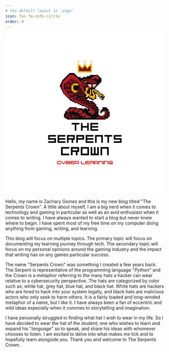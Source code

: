```yaml
---
# the default layout is 'page'
icon: fas fa-info-circle
order: 4
---
```

![Serpent Logo](images/Serpents.png)

Hello, my name is Zachary Gomez and this is my new blog titled "The Serpents Crown". A little about myself, I am a big nerd when it comes to technology and gaming in particular as well as an avid enthusiast when it comes to writing. I have always wanted to start a blog but never knew where to begin. I have spent most of my free time on my computer doing anything from gaming, writing, and learning.

This blog will focus on multiple topics. The primary topic will focus on documenting my learning journey through tech. The secondary topic will focus on my personal opinions around the gaming industry and the impact that writing has on any games particular success.

The name "Serpents Crown" was something I created a few years back. The Serpent is representative of the programming language "*Python*" and the Crown is a metaphor referring to the many hats a hacker can wear relative to a cybersecurity perspective. The hats are categorized by color such as; white hat, grey hat, blue hat, and black hat. White hats are hackers who are hired to hack into your system legally, and black hats are malicious actors who only seek to harm others. It is a fairly loaded and long-winded metaphor of a name, but I like it. I have always been a fan of eccentric and wild ideas especially when it commes to storytelling and imagination.

I have personally struggled in finding what hat I wish to wear in my life. So I have decided to wear the hat of the student; one who wishes to learn and expand his "*language*" so to speak, and share his ideas with whomever chooses to listen. I am excited to delve into what makes me tick and to hopefully learn alongside you. Thank you and welcome to The Serpents Crown.